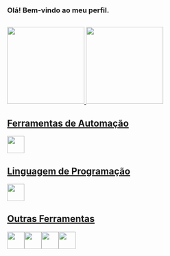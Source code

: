 ### Olá! Bem-vindo ao meu perfil. 
##
<div>
<a href="https://github.com/weslley-carvalho11">
<img loading="lazy" height="180em" src="https://github-readme-stats.vercel.app/api/top-langs/?username=weslley-carvalho11&layout=compact&langs_count=7&theme=graywhite"/>
<img loading="lazy" height="180em" src="https://github-readme-stats.vercel.app/api?username=weslley-carvalho11&show_icons=true&theme=graywhite&include_all_commits=true&count_private=true"/>
</div>

## Ferramentas de Automação
<img loading="lazy" src="https://cdn.jsdelivr.net/gh/devicons/devicon@latest/icons/selenium/selenium-original.svg" width="40" height="40"/>

## Linguagem de Programação
<img loading="lazy" src="https://cdn.jsdelivr.net/gh/devicons/devicon@latest/icons/java/java-original-wordmark.svg" width="40" height="40"/>

## Outras Ferramentas
<img loading="lazy" src="https://cdn.jsdelivr.net/gh/devicons/devicon@latest/icons/postman/postman-original.svg" width="40" height="40"/><img loading="lazy" src="https://cdn.jsdelivr.net/gh/devicons/devicon@latest/icons/intellij/intellij-original.svg" width="40" height="40"/><img loading="lazy" src="https://cdn.jsdelivr.net/gh/devicons/devicon@latest/icons/vscode/vscode-original-wordmark.svg" width="40" height="40"/><img loading="lazy" src="https://cdn.jsdelivr.net/gh/devicons/devicon@latest/icons/azuredevops/azuredevops-original.svg"   width="40" height="40"/>
